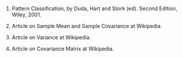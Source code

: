 1. Pattern Classification, by Duda, Hart and Stork (ed). Second Edition, Wiley, 2001.

2. Article on Sample Mean and Sample Covariance at Wikipedia.

3. Article on Variance at Wikipedia.

4. Article on Covariance Matrix at Wikipedia.

